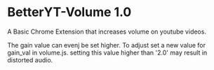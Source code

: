 # BetterYT-Volume 1.0
A Basic Chrome Extension that increases volume on youtube videos.

The gain value can evenj be set higher. To adjust set a new value for gain_val in volume.js. setting this value higher than '2.0' may result in distorted audio. 
